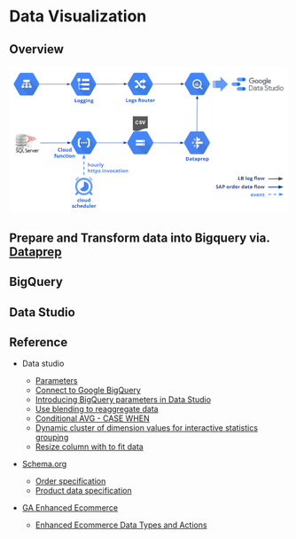 # Data Visualization

## Overview
![](https://github.com/MRLIVING/data_visualization/blob/master/doc/img/overview_datavis.PNG?raw=true)

## Prepare and Transform data into Bigquery via. [Dataprep](https://cloud.google.com/dataprep)

## BigQuery

## Data Studio




## Reference
* Data studio
  * [Parameters](https://support.google.com/datastudio/answer/9002005?hl=en)
  * [Connect to Google BigQuery](https://support.google.com/datastudio/answer/6370296?hl=en)
  * [Introducing BigQuery parameters in Data Studio](https://blog.google/products/marketingplatform/analytics/introducing-bigquery-parameters-data-studio/)  
  * [Use blending to reaggregate data](https://support.google.com/datastudio/answer/9429470?hl=en&ref_topic=9061419)
  * [Conditional AVG - CASE WHEN](https://support.google.com/datastudio/answer/7583518?hl=en)
  * [Dynamic cluster of dimension values for interactive statistics grouping](https://www.wissi.fr/blog/analytics/20210909/google-data-studio-dynamic-cluster-of-dimension-values-for-interactive-statistics-grouping/)
  * [Resize column with to fit data](https://webapps.stackexchange.com/questions/138612/how-to-make-the-width-fit-to-text-in-google-data-studio)
  
* [Schema.org](https://schema.org/)
  * [Order  specification](https://support.google.com/merchants/answer/9130936)
  * [Product data specification](https://support.google.com/merchants/answer/7052112?hl=en)
* [GA Enhanced Ecommerce](https://developers.google.com/analytics/devguides/collection/analyticsjs/enhanced-ecommerce)
  * [Enhanced Ecommerce Data Types and Actions](https://developers.google.com/analytics/devguides/collection/analyticsjs/enhanced-ecommerce#ecommerce-data)

